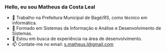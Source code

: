 ### Hello, eu sou Matheus da Costa Leal

- 🔭 Trabalho na Prefeitura Municipal de Bagé/RS, como técnico em informática.
- 🌱 Formado em Sistemas da Informação e Análise e Desenvolvimento de Sistemas.
- 👯 Estou em busca de experiência na área de desenvolvimento.
- 📫 Contate-me no email: s.matheus.l@gmail.com
